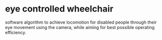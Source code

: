 # eye controlled wheelchair
 software algorithm to achieve locomotion for disabled people through their eye movement using the camera, while aiming for best possible operating efficiency.
